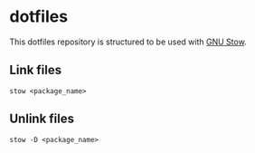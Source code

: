 # dotfiles
This dotfiles repository is structured to be used with [GNU Stow](https://www.gnu.org/software/stow/manual/stow.html).

## Link files
`stow <package_name>`

## Unlink files
`stow -D <package_name>`
